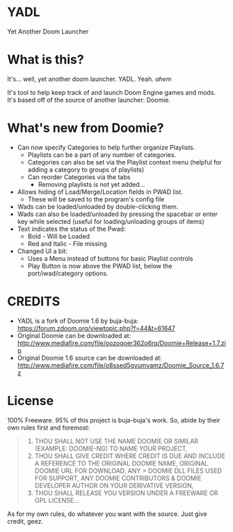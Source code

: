 # YADL
Yet Another Doom Launcher

# What is this?
It's... well, yet another doom launcher. YADL. Yeah. *ahem*

It's tool to help keep track of and launch Doom Engine games and mods.  
It's based off of the source of another launcher: Doomie.

# What's new from Doomie?
- Can now specify Categories to help further organize Playlists.
  - Playlists can be a part of any number of categories.
  - Categories can also be set via the Playlist context menu (helpful for adding a category to groups of playlists)
  - Can reorder Categories via the tabs
    - Removing playlists is not yet added...
- Allows hiding of Load/Merge/Location fields in PWAD list.
  - These will be saved to the program's config file
- Wads can be loaded/unloaded by double-clicking them.
- Wads can also be loaded/unloaded by pressing the spacebar or enter key while selected (useful for loading/unloading groups of items)
- Text indicates the status of the Pwad:
 	- Bold - Will be Loaded
  - Red and Italic - File missing
- Changed UI a bit:
  -	Uses a Menu instead of buttons for basic Playlist controls
  -	Play Button is now above the PWAD list, below the port/iwad/category options.

# CREDITS
- YADL is a fork of Doomie 1.6 by buja-buja: https://forum.zdoom.org/viewtopic.php?f=44&t=61647
- Original Doomie can be downloaded at: http://www.mediafire.com/file/oozoqoer362o6rq/Doomie+Release+1.7.zip
- Original Doomie 1.6 source can be downloaded at: http://www.mediafire.com/file/o8ssed5gvumyamz/Doomie_Source_1.6.7z

# License
100% Freeware. 95% of this project is buja-buja's work. So, abide by their own rules first and foremost:
> 1. THOU SHALL NOT USE THE NAME DOOMIE OR SIMILAR (EXAMPLE: DOOMIE-NG) TO NAME YOUR PROJECT, 
> 2. THOU SHALL GIVE CREDIT WHERE CREDIT IS DUE AND INCLUDE A REFERENCE TO THE ORIGINAL DOOMIE NAME, ORIGINAL DOOMIE URL FOR DOWNLOAD, ANY > DOOMIE DLL FILES USED FOR SUPPORT, ANY DOOMIE CONTRIBUTORS & DOOMIE DEVELOPER AUTHOR ON YOUR DERIVATIVE VERSION, 
> 3. THOU SHALL RELEASE YOU VERSION UNDER A FREEWARE OR GPL LICENSE...

As for my own rules, do whatever you want with the source. Just give credit, geez.
